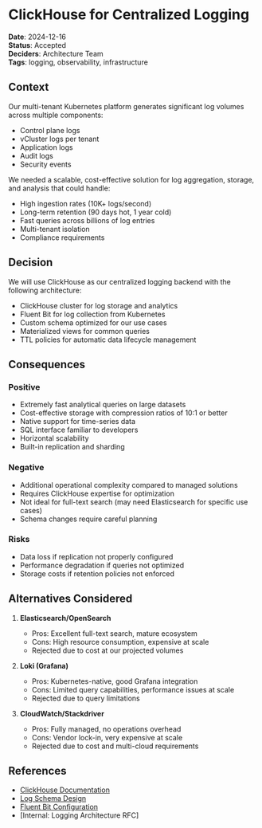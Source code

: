 # ClickHouse for Centralized Logging

**Date**: 2024-12-16  
**Status**: Accepted  
**Deciders**: Architecture Team  
**Tags**: logging, observability, infrastructure

## Context

Our multi-tenant Kubernetes platform generates significant log volumes across multiple components:
- Control plane logs
- vCluster logs per tenant
- Application logs
- Audit logs
- Security events

We needed a scalable, cost-effective solution for log aggregation, storage, and analysis that could handle:
- High ingestion rates (10K+ logs/second)
- Long-term retention (90 days hot, 1 year cold)
- Fast queries across billions of log entries
- Multi-tenant isolation
- Compliance requirements

## Decision

We will use ClickHouse as our centralized logging backend with the following architecture:
- ClickHouse cluster for log storage and analytics
- Fluent Bit for log collection from Kubernetes
- Custom schema optimized for our use cases
- Materialized views for common queries
- TTL policies for automatic data lifecycle management

## Consequences

### Positive
- Extremely fast analytical queries on large datasets
- Cost-effective storage with compression ratios of 10:1 or better
- Native support for time-series data
- SQL interface familiar to developers
- Horizontal scalability
- Built-in replication and sharding

### Negative
- Additional operational complexity compared to managed solutions
- Requires ClickHouse expertise for optimization
- Not ideal for full-text search (may need Elasticsearch for specific use cases)
- Schema changes require careful planning

### Risks
- Data loss if replication not properly configured
- Performance degradation if queries not optimized
- Storage costs if retention policies not enforced

## Alternatives Considered

1. **Elasticsearch/OpenSearch**
   - Pros: Excellent full-text search, mature ecosystem
   - Cons: High resource consumption, expensive at scale
   - Rejected due to cost at our projected volumes

2. **Loki (Grafana)**
   - Pros: Kubernetes-native, good Grafana integration
   - Cons: Limited query capabilities, performance issues at scale
   - Rejected due to query limitations

3. **CloudWatch/Stackdriver**
   - Pros: Fully managed, no operations overhead
   - Cons: Vendor lock-in, very expensive at scale
   - Rejected due to cost and multi-cloud requirements

## References

- [ClickHouse Documentation](https://clickhouse.com/docs/)
- [Log Schema Design](../../../deployments/monitoring/clickhouse/schema.sql)
- [Fluent Bit Configuration](../../../deployments/monitoring/fluent-bit/)
- [Internal: Logging Architecture RFC]